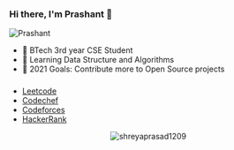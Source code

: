 ### Hi there, I'm Prashant 👋

<p align="left"> <img src="https://komarev.com/ghpvc/?username=prashant695" alt="Prashant" /> </p>

- 🔭 BTech 3rd year CSE Student
- 🌱 Learning Data Structure and Algorithms
- 🥅 2021 Goals: Contribute more to Open Source projects


### 


- [Leetcode](https://leetcode.com/prashant_08/)
- [Codechef](https://www.codechef.com/users/prashant_08)
- [Codeforces](https://codeforces.com/profile/prashant_08)
- [HackerRank](https://www.hackerrank.com/prashant_695)


</p><p align="center"> <img src="https://github-readme-stats.vercel.app/api?username=utkarshkanswal&show_icons=true" alt="shreyaprasad1209" /> </p>
